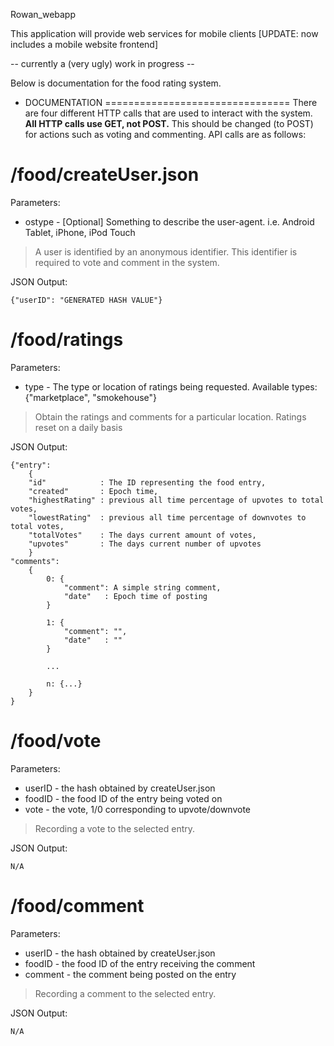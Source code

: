 Rowan_webapp

This application will provide web services for mobile clients [UPDATE: now includes a mobile website frontend]

-- currently a (very ugly) work in progress -- 

Below is documentation for the food rating system.

- DOCUMENTATION
================================
There are four different HTTP calls that are used to interact with the system. **All HTTP calls use GET, not POST.** This should be changed (to POST) for actions such as voting and commenting. API calls are as follows:

/food/createUser.json
==
Parameters:
 * ostype - [Optional] Something to describe the user-agent. i.e. Android Tablet, iPhone, iPod Touch

> A user is identified by an anonymous identifier. This identifier is required to vote and comment in the system. 

JSON Output:

	{"userID": "GENERATED HASH VALUE"}



/food/ratings
==
Parameters:
 * type - The type or location of ratings being requested. Available types: {"marketplace", "smokehouse"}

> Obtain the ratings and comments for a particular location. Ratings reset on a daily basis

JSON Output:

	{"entry":
		{
		"id"			: The ID representing the food entry,
	 	"created"		: Epoch time,
		"highestRating"	: previous all time percentage of upvotes to total votes,
	 	"lowestRating"	: previous all time percentage of downvotes to total votes,
	 	"totalVotes"	: The days current amount of votes,
		"upvotes"		: The days current number of upvotes
		}
	"comments":
		{
			0: {
				"comment": A simple string comment,
				"date"	 : Epoch time of posting
			}

			1: {
				"comment": "",
				"date"	 : ""
			}

			...

			n: {...}
		}
	}


/food/vote
==
Parameters:
 * userID	- the hash obtained by createUser.json
 * foodID	- the food ID of the entry being voted on
 * vote	- the vote, 1/0 corresponding to upvote/downvote

> Recording a vote to the selected entry.

JSON Output:
	
	N/A


/food/comment
==
Parameters:
 * userID	- the hash obtained by createUser.json
 * foodID	- the food ID of the entry receiving the comment
 * comment	- the comment being posted on the entry

> Recording a comment to the selected entry.

JSON Output:

	N/A
	